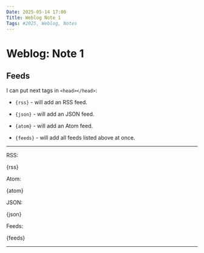 ```yaml
---
Date: 2025-05-14 17:00
Title: Weblog Note 1
Tags: #2025, Weblog, Notes
---
```


# Weblog: Note 1

## Feeds

I can put next tags in `<head></head>`:

- `{rss}` - will add an RSS feed.

- `{json}` - will add an JSON feed.

- `{atom}` - will add an Atom feed.

- `{feeds}` - will add all feeds listed above at once.

---

RSS:  

{rss}

Atom:  

{atom}

JSON:  

{json}

Feeds:  

{feeds}

---
